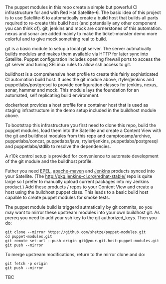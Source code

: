 The puppet modules in this repo create a simple but powerful CI infrastructure for and with Red Hat Satellite-6.
The basic idea of this project is to use Satellite-6 to automatically create a build host that builds all parts required to re-create this build host (and potentially any other component you can think of).
git, jenkins and mock are cornerstones of this automation. nexus and sonar are added mainly to make the ticket-monster demo more colorful and to give mock something real to build.

git is a basic module to setup a local git server. The server autmatically builds modules and makes them available via HTTP for later sync into Satellite. Puppet configuration includes opening firewall ports to access the git server and tuning SELinux rules to allow ssh access to git.

buildhost is a comprehensive host profile to create this fairly sophisticated CI automation build host.
It uses the git module above, rtyler/jenkins and puppetlabs/postgresql to provide configuration classes for jenkins, nexus, sonar, hammer and mock. This module lays the foundation for an automated, self replicating build environment.

dockerhost provides a host profile for a container host that is used as staging infrastructure in the demo setup included in the buildhost module above.


To bootstrap this infrastructure you first need to clone this repo, build the puppet modules, load them into the Satellite and create a Content View with the git and buildhost modules from this repo and camptocamp/archive, puppetlabs/concat, puppetlabs/java, rtyler/jenkins, puppetlabs/postgresql and puppetlabs/stdlib to resolve the dependencies.

A r10k control setup is provided for convenience to automate development of the git module and the buildhost profile.

Futher you need [EPEL](https://dl.fedoraproject.org/pub/epel/7/x86_64/), [apache-maven](https://repos.fedorapeople.org/repos/dchen/apache-maven/epel-7/x86_64/) and [Jenkins](http://pkg.jenkins-ci.org/redhat-stable/) products synced into your Satellite. (The http://pkg.jenkins-ci.org/redhat-stable/ repo is quite large so I prefer to manually upload current packages into my Jenkins product.)
Add these products / repos to your Content View and create a host using the buildhost puppet class.
This leads to a basic build host capable to create puppet modules for smoke tests.

The puppet module build is triggerd autmatically by git commits, so you may want to mirror these upstream modules into your own buildhost git. As prereq you need to add your ssh key to the git authorized_keys. Then you do:

~~~
git clone --mirror https://github.com/shetze/puppet-modules.git
cd puppet-modules.git
git remote set-url --push origin git@your.git.host:puppet-modules.git
git push --mirror
~~~
To merge upstream modifications, return to the mirror clone and do:
~~~
git fetch -p origin
git push --mirror
~~~


TBC

